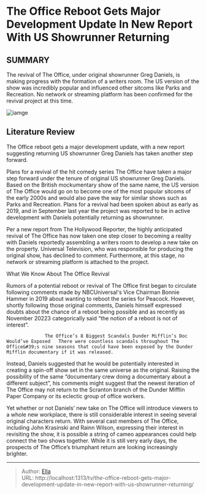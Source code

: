 # The Office Reboot Gets Major Development Update In New Report With US Showrunner Returning


## SUMMARY 



  The revival of The Office, under original showrunner Greg Daniels, is making progress with the formation of a writers room.   The US version of the show was incredibly popular and influenced other sitcoms like Parks and Recreation.   No network or streaming platform has been confirmed for the revival project at this time.  

![iamge](https://static1.srcdn.com/wordpress/wp-content/uploads/2023/12/untitled-84.jpeg)

## Literature Review
The Office reboot gets a major development update, with a new report suggesting returning US showrunner Greg Daniels has taken another step forward.




Plans for a revival of the hit comedy series The Office have taken a major step forward under the tenure of original US showrunner Greg Daniels. Based on the British mockumentary show of the same name, the US version of The Office would go on to become one of the most popular sitcoms of the early 2000s and would also pave the way for similar shows such as Parks and Recreation. Plans for a revival had been spoken about as early as 2019, and in September last year the project was reported to be in active development with Daniels potentially returning as showrunner.




Per a new report from The Hollywood Reporter, the highly anticipated revival of The Office has now taken one step closer to becoming a reality with Daniels reportedly assembling a writers room to develop a new take on the property. Universal Television, who was responsible for producing the original show, has declined to comment. Furthermore, at this stage, no network or streaming platform is attached to the project.


 What We Know About The Office Revival 
         

Rumors of a potential reboot or revival of The Office first began to circulate following comments made by NBCUniversal&#39;s Vice Chairman Bonnie Hammer in 2019 about wanting to reboot the series for Peacock. However, shortly following those original comments, Daniels himself expressed doubts about the chance of a reboot being possible and as recently as November 20223 categorically said “the notion of a reboot is not of interest”.




                  The Office’s 8 Biggest Scandals Dunder Mifflin’s Doc Would’ve Exposed   There were countless scandals throughout The Office&#39;s nine seasons that could have been exposed by the Dunder Mifflin documentary if it was released.    

Instead, Daniels suggested that he would be potentially interested in creating a spin-off show set in the same universe as the original. Raising the possibility of the same “documentary crew doing a documentary about a different subject”, his comments might suggest that the newest iteration of The Office may not return to the Scranton branch of the Dunder Mifflin Paper Company or its eclectic group of office workers.

Yet whether or not Daniels’ new take on The Office will introduce viewers to a whole new workplace, there is still considerable interest in seeing several original characters return. With several cast members of The Office, including John Krasinski and Rainn Wilson, expressing their interest in revisiting the show, it is possible a string of cameo appearances could help connect the two shows together. While it is still very early days, the prospects of The Office’s triumphant return are looking increasingly brighter.






---

> Author: [Ella](https://instagram.hk.cn/)  
> URL: http://localhost:1313/tv/the-office-reboot-gets-major-development-update-in-new-report-with-us-showrunner-returning/  

